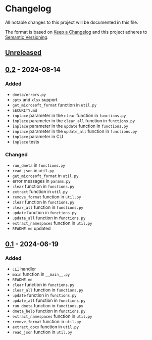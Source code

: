 # Changelog
All notable changes to this project will be documented in this file.

The format is based on [Keep a Changelog](http://keepachangelog.com/en/1.0.0/)
and this project adheres to [Semantic Versioning](http://semver.org/spec/v2.0.0.html).

## [Unreleased]
## [0.2] - 2024-08-14
### Added
- `dmeta/errors.py`
- `pptx` and `xlsx` support
- `get_microsoft_format` function in `util.py`
- `SECURITY.md`
- `inplace` parameter in the `clear` function in `functions.py`
- `inplace` parameter in the `clear_all` function in `functions.py`
- `inplace` parameter in the `update` function in `functions.py`
- `inplace` parameter in the `update_all` function in `functions.py`
- `inplace` parameter in CLI
- `inplace` tests
### Changed
- `run_dmeta` in `functions.py`
- `read_json` in `util.py`
- `get_microsoft_format` in `util.py`
- error messages in `params.py`
- `clear` function in `functions.py`
- `extract` function in `util.py`
- `remove_format` function in `util.py`
- `clear` function in `functions.py`
- `clear_all` function in `functions.py`
- `update` function in `functions.py`
- `update_all` function in `functions.py`
- `extract_namespaces` function in `util.py`
- `README.md` updated
## [0.1] - 2024-06-19
### Added
- `CLI` handler
- `main` function in `__main__.py`
- `README.md`
- `clear` function in `functions.py`
- `clear_all` function in `functions.py`
- `update` function in `functions.py`
- `update_all` function in `functions.py`
- `run_dmeta` function in `functions.py`
- `dmeta_help` function in `functions.py`
- `extract_namespaces` function in `util.py`
- `remove_format` function in `util.py`
- `extract_docx` function in `util.py`
- `read_json` function in `util.py`

[Unreleased]: https://github.com/openscilab/dmeta/compare/v0.2...dev
[0.1]: https://github.com/openscilab/dmeta/compare/9a4ad10...v0.1
[0.2]: https://github.com/openscilab/dmeta/compare/v0.1...v0.2